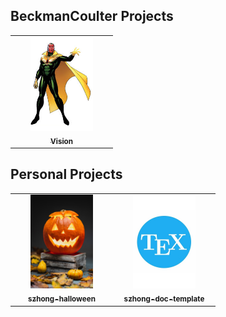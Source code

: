 ## BeckmanCoulter Projects

<table>
  <tr>
    <td align="center" width="150px"><a href="https://github.com/BeclsAutomation/NGSPrepCustomerPortalUI" target="_blank"><img src="img/vision.png" width="100px;" alt=""/><br /><sub><b>Vision</b></sub></a></td>
  </tr>
</table>

## Personal Projects

<table>
  <tr>
    <td align="center" width="150px"><a href="https://github.com/BeclsUser/szhong-halloween" target="_blank"><img src="img/szhong-halloween.png" width="100px;" alt=""/><br /><sub><b>szhong-halloween</b></sub></a></td>
    <td align="center" width="150px"><a href="https://github.com/BeclsUser/szhong-doc-template" target="_blank"><img src="img/szhong-doc-template.png" width="100px;" alt=""/><br /><sub><b>szhong-doc-template</b></sub></a></td>
  </tr>
</table>
